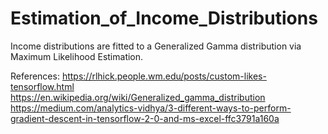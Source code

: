 # Estimation_of_Income_Distributions

Income distributions are fitted to a Generalized Gamma distribution via Maximum Likelihood Estimation.

References:
https://rlhick.people.wm.edu/posts/custom-likes-tensorflow.html
https://en.wikipedia.org/wiki/Generalized_gamma_distribution
https://medium.com/analytics-vidhya/3-different-ways-to-perform-gradient-descent-in-tensorflow-2-0-and-ms-excel-ffc3791a160a
